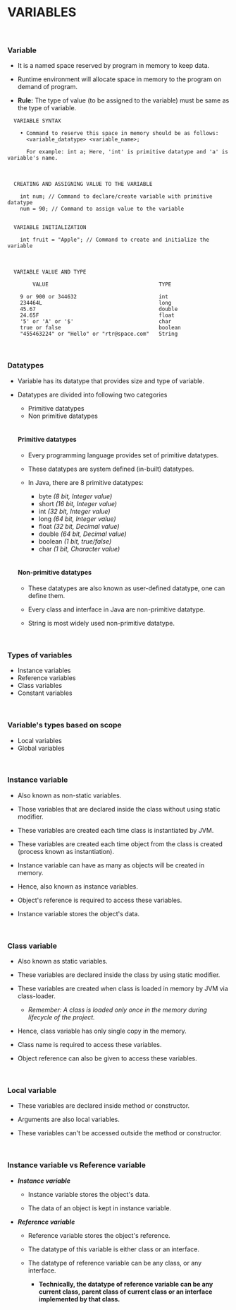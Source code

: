 # **VARIABLES**

<br>

### **Variable**

+ It is a named space reserved by program in memory to keep data.

+ Runtime environment will allocate space in memory to the program on demand of program.

+ **Rule:** The type of value (to be assigned to the variable) must be same as the type of variable.

```
  VARIABLE SYNTAX

    • Command to reserve this space in memory should be as follows:
      <variable_datatype> <variable_name>;

      For example: int a; Here, 'int' is primitive datatype and 'a' is variable's name.
```

<br>

```
  CREATING AND ASSIGNING VALUE TO THE VARIABLE

    int num; // Command to declare/create variable with primitive datatype
    num = 90; // Command to assign value to the variable

  
  VARIABLE INITIALIZATION

    int fruit = "Apple"; // Command to create and initialize the variable
```

<br>

```
  VARIABLE VALUE AND TYPE

        VALUE                                   TYPE

    9 or 900 or 344632                          int
    234464L                                     long
    45.67                                       double
    24.65F                                      float
    '5' or 'A' or '$'                           char
    true or false                               boolean
    "455463224" or "Hello" or "rtr@space.com"   String
```

<br>

### **Datatypes**

+ Variable has its datatype that provides size and type of variable.

+ Datatypes are divided into following two categories
  + Primitive datatypes
  + Non primitive datatypes

  <br>

  #### **Primitive datatypes**

  + Every programming language provides set of primitive datatypes.

  + These datatypes are system defined (in-built) datatypes.

  + In Java, there are 8 primitive datatypes:
    + byte _(8 bit, Integer value)_
    + short _(16 bit, Integer value)_
    + int _(32 bit, Integer value)_
    + long _(64 bit, Integer value)_
    + float _(32 bit, Decimal value)_
    + double _(64 bit, Decimal value)_
    + boolean _(1 bit, true/false)_
    + char _(1 bit, Character value)_
  
  <br>

  #### **Non-primitive datatypes**

  + These datatypes are also known as user-defined datatype, one can define them.

  + Every class and interface in Java are non-primitive datatype.

  + String is most widely used non-primitive datatype.

<br>

### **Types of variables**

+ Instance variables
+ Reference variables
+ Class variables
+ Constant variables

<br>

### **Variable's types based on scope**

  + Local variables
  + Global variables

<br>

### **Instance variable**

+ Also known as non-static variables.

+ Those variables that are declared inside the class without using static modifier.

+ These variables are created each time class is instantiated by JVM.

+ These variables are created each time object from the class is created (process known as instantiation).

+ Instance variable can have as many as objects will be created in memory.

+ Hence, also known as instance variables.

+ Object's reference is required to access these variables.

+ Instance variable stores the object's data.

<br>

### **Class variable**

+ Also known as static variables.

+ These variables are declared inside the class by using static modifier.

+ These variables are created when class is loaded in memory by JVM via class-loader.
  + *Remember: A class is loaded only once in the memory during lifecycle of the project.*

+ Hence, class variable has only single copy in the memory.

+ Class name is required to access these variables.

+ Object reference can also be given to access these variables.

<br>

### **Local variable**

+ These variables are declared inside method or constructor.

+ Arguments are also local variables.

+ These variables can't be accessed outside the method or constructor.

<br>

### **Instance variable vs Reference variable**

+ **_Instance variable_**
  + Instance variable stores the object's data.

  + The data of an object is kept in instance variable.

+ **_Reference variable_**
  + Reference variable stores the object's reference.

  + The datatype of this variable is either class or an interface.

  + The datatype of reference variable can be any class, or any interface.
    + **Technically, the datatype of reference variable can be any current class, parent class of current class or an interface implemented by that class.**
